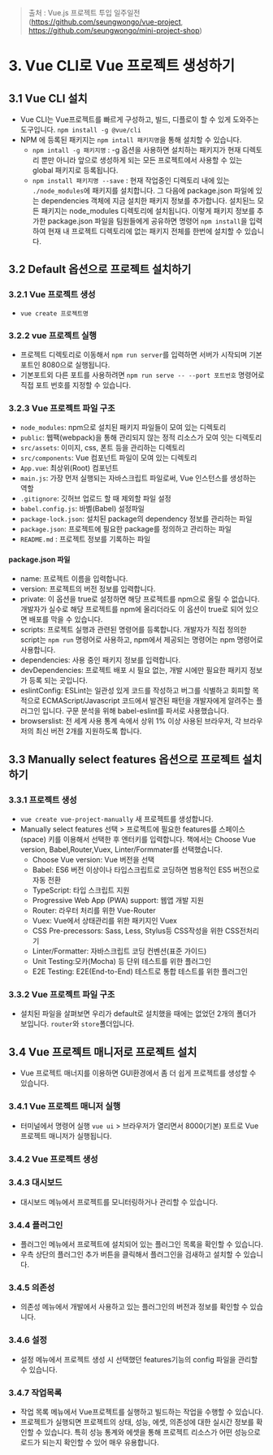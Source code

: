 > 출처 :  Vue.js 프로젝트 투입 일주일전 (https://github.com/seungwongo/vue-project, https://github.com/seungwongo/mini-project-shop)
 
# 3. Vue CLI로 Vue 프로젝트 생성하기
## 3.1 Vue CLI 설치 
- Vue CLI는 Vue프로젝트를 빠르게 구성하고, 빌드, 디플로이 할 수 있게 도와주는 도구입니다.
`npm install -g @vue/cli`
- NPM 에 등록된 패키지는 `npm intall 패키지명`을 통해 설치할 수 있습니다.
    * `npm intall -g 패키지명` : -g 옵션을 사용하면 설치하는 패키지가 현재 디렉토리 뿐만 아니라 앞으로 생성하게 되는 모든 프로젝트에서 사용할 수 있는 global 패키지로 등록됩니다.
    * `npm install 패키지명 --save` : 현재 작업중인 디렉토리 내에 있는 `./node_modules`에 패키지를 설치합니다. 그 다음에 package.json 파일에 있는 dependencies 객체에 지금 설치한
     패키지 정보를 추가합니다. 설치된느 모든 패키지는 node_modules 디렉토리에 설치됩니다. 이렇게 패키지 정보를 추가한 package.json 파일을 팀원들에게 공유하면 명령어 `npm install`을 입력하여
     현재 내 프로젝트 디렉토리에 없는 패키지 전체를 한번에 설치할 수 있습니다.

## 3.2 Default 옵션으로 프로젝트 설치하기
### 3.2.1 Vue 프로젝트 생성
- `vue create 프로젝트명 `

### 3.2.2 vue 프로젝트 실행
- 프로젝트 디렉토리로 이동해서 `npm run server`를 입력하면 서버가 시작되며 기본포트인 8080으로 실행됩니다.
- 기본포트외 다른 포트를 사용하려면 `npm run serve -- --port 포트번호` 명령어로 직접 포트 번호를 지정할 수 있습니다.

### 3.2.3 Vue 프로젝트 파일 구조
- `node_modules`: npm으로 설치된 패키지 파일들이 모여 있는 디렉토리
- `public`: 웹팩(webpack)을 통해 관리되지 않는 정적 리소스가 모여 잇는 디렉토리
- `src/assets`: 이미지, css, 폰트 등을 관리하는 디렉토리
- `src/components`: Vue 컴포넌트 파일이 모여 있는 디렉토리
- `App.vue`: 최상위(Root) 컴포넌트
- `main.js`: 가장 먼저 실행되는 자바스크립트 파일로써, Vue 인스턴스를 생성하는 역할
- `.gitignore`: 깃허브 업로드 할 때 제외할 파일 설정
- `babel.config.js`: 바벨(Babel) 설정파일
- `package-lock.json`: 설치된 package의 dependency 정보를 관리하는 파일
- `package.json`: 프로젝트에 필요한 package를 정의하고 관리하는 파일
- `README.md` : 프로젝트 정보를 기록하는 파일

#### package.json 파일
- name: 프로젝트 이름을 입력합니다.
- version: 프로젝트의 버전 정보를 입력합니다.
- private: 이 옵션을 true로 설정하면 해당 프로젝트를 npm으로 올릴 수 없습니다. 개발자가 실수로 해당 프로젝트를 npm에 올리더라도 이 옵션이 true로 되어 있으면 배포를 막을 수 있습니다.
- scripts: 프로젝트 실행과 관련된 명령어를 등록합니다. 개발자가 직접 정의한 script는 `npm run` 명령어로 사용하고, npm에서 제공되는 명령어는 npm 명령어로 사용합니다.
- dependencies: 사용 중인 패키지 정보를 입력합니다.
- devDependencies: 프로젝트 배포 시 필요 없는, 개발 시에만 필요한 패키지 정보가 등록 되는 곳입니다.
- eslintConfig: ESLint는 일관성 있게 코드를 작성하고 버그를 식별하고 회피할 목적으로 ECMAScript/Javascript 코드에서 발견된 패턴을 개발자에게 알려주는 플러그인 입니다.
구문 분석을 위해 babel-eslint를 파서로 사용했습니다.
- browserslist: 전 세계 사용 통계 속에서 상위 1% 이상 사용된 브라우저, 각 브라우저의 최신 버전 2개를 지원하도록 합니다.

## 3.3 Manually select features 옵션으로 프로젝트 설치하기
### 3.3.1 프로젝트 생성
- `vue create vue-project-manually` 새 프로젝트를 생성합니다.
- Manually select features 선택 > 프로젝트에 필요한 features를 스페이스(space) 키를 이용해서 선택한 후 엔터키를 입력합니다. 책에서는 Choose Vue version, Babel,Router,Vuex, Linter/Formmater를 선택했습니다.
  * Choose Vue version: Vue 버전을 선택
  * Babel: ES6 버전 이상이나 타입스크립트로 코딩하면 범용적인 ES5 버전으로 자동 전환
  * TypeScript: 타입 스크립트 지원
  * Progressive Web App (PWA) support: 웹앱 개발 지원
  * Router: 라우터 처리를 위한 Vue-Router
  * Vuex: Vue에서 상태관리를 위한 패키지인 Vuex
  * CSS Pre-precessors: Sass, Less, Stylus등 CSS작성을 위한 CSS전처리기
  * Linter/Formatter: 자바스크립트 코딩 컨벤션(표준 가이드)
  * Unit Testing:모카(Mocha) 등 단위 테스트를 위한 플러그인
  * E2E Testing: E2E(End-to-End) 테스트로 통합 테스트를 위한 플러그인

### 3.3.2 Vue 프로젝트 파일 구조
- 설치된 파일을 살펴보면 우리가 default로 설치했을 때에는 없었던 2개의 폴더가 보입니다. `router`와 `store`폴더입니다.

## 3.4 Vue 프로젝트 매니저로 프로젝트 설치
- Vue 프로젝트 매너지를 이용하면 GUI환경에서 좀 더 쉽게 프로젝트를 생성할 수 있습니다.

### 3.4.1 Vue 프로젝트 매니저 실행
- 터미널에서 명령어 실행 `vue ui` > 브라우저가 열리면서 8000(기본) 포트로 Vue 프로젝트 매니저가 실행됩니다.

### 3.4.2 Vue 프로젝트 생성
### 3.4.3 대시보드
- 대시보드 메뉴에서 프로젝트를 모니터링하거나 관리할 수 있습니다.
### 3.4.4 플러그인
- 플러그인 메뉴에서 프로젝트에 설치되어 있는 플러그인 목록을 확인할 수 있습니다.
- 우측 상단의 플러그인 추가 버튼을 클릭해서 플러그인을 검새하고 설치할 수 있습니다.
### 3.4.5 의존성
- 의존성 메뉴에서 개발에서 사용하고 있는 플러그인의 버전과 정보를 확인할 수 있습니다.
### 3.4.6 설정
- 설정 메뉴에서 프로젝트 생성 시 선택했던 features기능의 config 파일을 관리할 수 있습니다.
### 3.4.7 작업목록
- 작업 목록 메뉴에서 Vue프로젝트를 실행하고 빌드하는 작업을 수행할 수 있습니다.
- 프로젝트가 실행되면 프로젝트의 상태, 성능, 에셋, 의존성에 대한 실시간 정보를 확인할 수 있습니다.
특히 성능 통계와 에셋을 통해 프로젝트 리소스가 어떤 성능으로 로드가 되는지 확인할 수 있어 매우 유용합니다.
